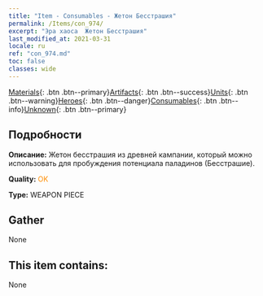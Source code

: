```yaml
---
title: "Item - Consumables - Жетон Бесстрашия"
permalink: /Items/con_974/
excerpt: "Эра хаоса  Жетон Бесстрашия"
last_modified_at: 2021-03-31
locale: ru
ref: "con_974.md"
toc: false
classes: wide
---
```

 [Materials](/ru/Items/){: .btn .btn--primary}[Artifacts](/ru/Items/Artifacts/){: .btn .btn--success}[Units](/ru/Items/Units/){: .btn .btn--warning}[Heroes](/ru/Items/Heroes/){: .btn .btn--danger}[Consumables](/ru/Items/Consumables/){: .btn .btn--info}[Unknown](/ru/Items/Unknown/){: .btn .btn--primary}

## Подробности
 **Описание:** Жетон бесстрашия из древней кампании, который можно использовать для пробуждения потенциала паладинов (Бесстрашие).

 **Quality:** <span style="color: #FF8C00">OK</span>

 **Type:** WEAPON PIECE

## Gather

  None

## This item contains:

  None

